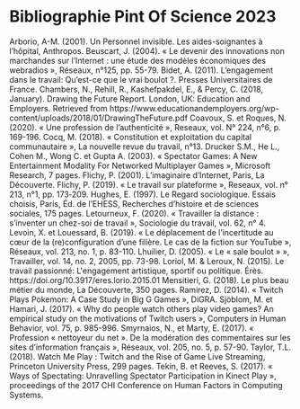 <html>
<body>
<h1>Bibliographie Pint Of Science 2023</h1>
<p>Arborio, A-M. (2001). Un Personnel invisible. Les aides-soignantes à l’hôpital, Anthropos.
Beuscart, J. (2004). « Le devenir des innovations non marchandes sur l’Internet : une étude des modèles économiques des webradios », Réseaux, n°125, pp. 55-79.
Bidet, A. (2011). L’engagement dans le travail: Qu’est-ce que le vrai boulot ?. Presses Universitaires de France.
Chambers, N., Rehill, R., Kashefpakdel, E., & Percy, C. (2018, January). Drawing the Future Report. London, UK: Education and Employers. Retrieved from https://www.educationandemployers.org/wp-content/uploads/2018/01/DrawingTheFuture.pdf
Coavoux, S. et Roques, N. (2020). « Une profession de l’authenticité », Reseaux, vol. N° 224, n°6, p. 169-196.
Cocq, M. (2018). « Constitution et exploitation du capital communautaire », La nouvelle revue du travail, n°13.
Drucker S.M., He L., Cohen M., Wong C. et Gupta A. (2003). « Spectator Games: A New Entertainment Modality For Networked Multiplayer Games », Microsoft Research, 7 pages.
Flichy, P. (2001). L’imaginaire d’Internet, Paris, La Découverte.
Flichy, P. (2019). « Le travail sur plateforme », Reseaux, vol. n° 213, n°1, pp. 173‑209.
Hughes, E. (1997). Le Regard sociologique. Essais choisis, Paris, Éd. de l’EHESS, Recherches d’histoire et de sciences sociales, 175 pages.
Letourneux, F. (2020). « Travailler la distance : s’inventer un chez-soi de travail », Sociologie du travail, vol. 62, n° 4.
Levoin, X. et Louessard, B. (2019). « Le déplacement de l’incertitude au cœur de la (re)configuration d’une filière. Le cas de la fiction sur YouTube », Réseaux, vol. 213, no. 1, p. 83-110.
Lhuilier, D. (2005). « Le « sale boulot » », Travailler, vol. 14, no. 2, 2005, pp. 73-98.
Loriol, M. & Leroux, N. (2015). Le travail passionné: L'engagement artistique, sportif ou politique. Érès. https://doi.org/10.3917/eres.lorio.2015.01
Mensitieri, G. (2018). Le plus beau métier du monde, La Découverte, 350 pages.
Ramirez, D. (2014). « Twitch Plays Pokemon: A Case Study in Big G Games », DiGRA.
Sjöblom, M. et Hamari, J. (2017). « Why do people watch others play video games? An empirical study on the motivations of Twitch users », Computers in Human Behavior, vol. 75, p. 985-996.
Smyrnaios, N., et Marty, E. (2017). « Profession « nettoyeur du net ». De la modération des commentaires sur les sites d’information français », Réseaux, vol. 205, no. 5, p. 57-90.
Taylor, T.L. (2018). Watch Me Play : Twitch and the Rise of Game Live Streaming, Princeton University Press, 299 pages.
Tekin, B. et Reeves, S. (2017). « Ways of Spectating: Unravelling Spectator Participation in Kinect Play », proceedings of the 2017 CHI Conference on Human Factors in Computing Systems.
</p>
</body>
</html>
